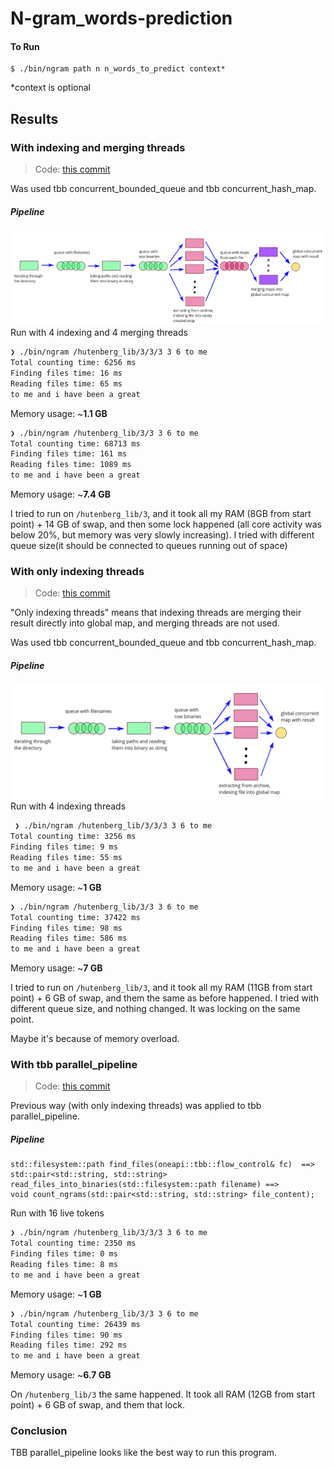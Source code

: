 # N-gram_words-prediction

#### To Run 

```
$ ./bin/ngram path n n_words_to_predict context*
```
*context is optional

## Results
### With indexing and merging threads
> Code: [this commit](https://github.com/linndfors/N-gram_words-prediction/tree/3e4a325958b72ed03aa8a9589cff6411bc10e22c)

Was used tbb concurrent_bounded_queue and tbb concurrent_hash_map.
##### Pipeline
![img.png](./img/merge_pl.png)
Run with 4 indexing and 4 merging threads
```bash
❯ ./bin/ngram /hutenberg_lib/3/3/3 3 6 to me
Total counting time: 6256 ms
Finding files time: 16 ms
Reading files time: 65 ms
to me and i have been a great 
```
Memory usage: ~**1.1 GB**
```bash
❯ ./bin/ngram /hutenberg_lib/3/3 3 6 to me    
Total counting time: 68713 ms
Finding files time: 161 ms
Reading files time: 1089 ms
to me and i have been a great 
```
Memory usage: ~**7.4 GB**

I tried to run on `/hutenberg_lib/3`, and it took all my RAM (8GB from start point) + 14 GB of swap, and then some lock happened (all core activity was below 20%, but memory was very slowly increasing).
I tried with different queue size(it should be connected to queues running out of space)

### With only indexing threads
> Code: [this commit](https://github.com/linndfors/N-gram_words-prediction/tree/53d2c440fc7be6fb8db1dcfc94678bc2b467daf3)

"Only indexing threads" means that indexing threads are merging their result directly into global map, and merging threads are not used.

Was used tbb concurrent_bounded_queue and tbb concurrent_hash_map.
##### Pipeline
![img.png](./img/index_pl.png)
Run with 4 indexing threads
```bash
 ❯ ./bin/ngram /hutenberg_lib/3/3/3 3 6 to me
Total counting time: 3256 ms
Finding files time: 9 ms
Reading files time: 55 ms
to me and i have been a great 
```
Memory usage: ~**1 GB**

```bash
❯ ./bin/ngram /hutenberg_lib/3/3 3 6 to me
Total counting time: 37422 ms
Finding files time: 98 ms
Reading files time: 586 ms
to me and i have been a great 
```
Memory usage: ~**7 GB**

I tried to run on `/hutenberg_lib/3`, and it took all my RAM (11GB from start point) + 6 GB of swap, and them the same as before happened.
I tried with different queue size, and nothing changed. It was locking on the same point.

Maybe it's because of memory overload.

### With tbb parallel_pipeline
> Code: [this commit](https://github.com/linndfors/N-gram_words-prediction/tree/954f2a7408e0847654cb2d15510d346be59c21a9)

Previous way (with only indexing threads) was applied to tbb parallel_pipeline.
##### Pipeline
```
std::filesystem::path find_files(oneapi::tbb::flow_control& fc)  ==>
std::pair<std::string, std::string> read_files_into_binaries(std::filesystem::path filename) ==>
void count_ngrams(std::pair<std::string, std::string> file_content);
```
Run with 16 live tokens
```bash
❯ ./bin/ngram /hutenberg_lib/3/3/3 3 6 to me
Total counting time: 2350 ms
Finding files time: 0 ms
Reading files time: 8 ms
to me and i have been a great 
```
Memory usage: ~**1 GB**

```bash
❯ ./bin/ngram /hutenberg_lib/3/3 3 6 to me
Total counting time: 26439 ms
Finding files time: 90 ms
Reading files time: 292 ms
to me and i have been a great 
```
Memory usage: ~**6.7 GB**

On `/hutenberg_lib/3` the same happened.
It took all RAM (12GB from start point) + 6 GB of swap, and them that lock.


### Conclusion
TBB parallel_pipeline looks like the best way to run this program.
